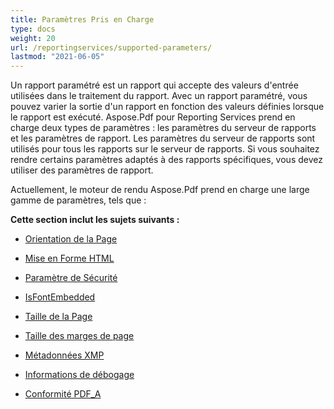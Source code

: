 ```yaml
---
title: Paramètres Pris en Charge
type: docs
weight: 20
url: /reportingservices/supported-parameters/
lastmod: "2021-06-05"
---
```


Un rapport paramétré est un rapport qui accepte des valeurs d'entrée utilisées dans le traitement du rapport. Avec un rapport paramétré, vous pouvez varier la sortie d'un rapport en fonction des valeurs définies lorsque le rapport est exécuté. Aspose.Pdf pour Reporting Services prend en charge deux types de paramètres : les paramètres du serveur de rapports et les paramètres de rapport. Les paramètres du serveur de rapports sont utilisés pour tous les rapports sur le serveur de rapports. Si vous souhaitez rendre certains paramètres adaptés à des rapports spécifiques, vous devez utiliser des paramètres de rapport.

Actuellement, le moteur de rendu Aspose.Pdf prend en charge une large gamme de paramètres, tels que :

**Cette section inclut les sujets suivants :**

- [Orientation de la Page](/pdf/reportingservices/page-orientation/)
- [Mise en Forme HTML](/pdf/reportingservices/html-formatting/)
- [Paramètre de Sécurité](/pdf/reportingservices/security-setting/)
- [IsFontEmbedded](/pdf/reportingservices/isfontembedded/)

- [Taille de la Page](/pdf/reportingservices/pagesize/)
- [Taille des marges de page](/pdf/reportingservices/page-margin-size/)
- [Métadonnées XMP](/pdf/reportingservices/xmp-metadata/)
- [Informations de débogage](/pdf/reportingservices/debug-information/)
- [Conformité PDF_A](/pdf/reportingservices/pdf_a-conformance/)
